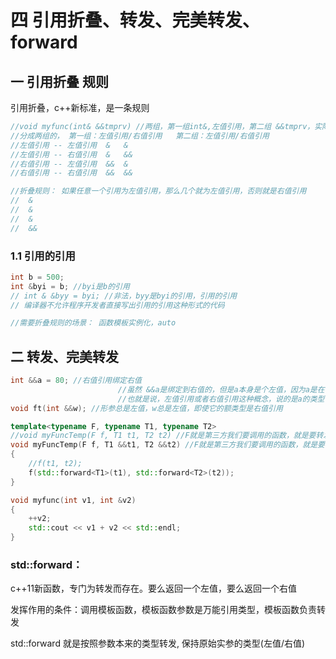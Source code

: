 # 四 引用折叠、转发、完美转发、forward

## 一 引用折叠 规则

引用折叠，c++新标准，是一条规则

```c++
//void myfunc(int& &&tmprv) //两组，第一组int&,左值引用，第二组 &&tmprv，实际是右值引用个类型
//分成两组的， 第一组：左值引用/右值引用   第二组：左值引用/右值引用
//左值引用 -- 左值引用	&	&
//左值引用 -- 右值引用	&	&&
//右值引用 -- 左值引用	&&	&
//右值引用 -- 右值引用	&&	&&

//折叠规则： 如果任意一个引用为左值引用，那么几个就为左值引用，否则就是右值引用
//	&
//	&
//	&
//	&&
```

### 1.1 引用的引用

```c++
int b = 500;
int &byi = b; //byi是b的引用
// int & &byy = byi; //非法，byy是byi的引用，引用的引用
// 编译器不允许程序开发者直接写出引用的引用这种形式的代码

//需要折叠规则的场景： 函数模板实例化，auto
```

## 二 转发、完美转发

```c++
int &&a = 80; //右值引用绑定右值
						//虽然 &&a是绑定到右值的，但是a本身是个左值，因为a是在等号左边待着的
						//也就是说，左值引用或者右值引用这种概念，说的是a的类型，而不是a本身
void ft(int &&w); //形参总是左值，w总是左值，即使它的额类型是右值引用
```

```c++
template<typename F, typename T1, typename T2>
//void myFuncTemp(F f, T1 t1, T2 t2) //F就是第三方我们要调用的函数，就是要转发到的目标函数
void myFuncTemp(F f, T1 &&t1, T2 &&t2) //F就是第三方我们要调用的函数，就是要转发到的目标函数
{
	//f(t1, t2);
	f(std::forward<T1>(t1), std::forward<T2>(t2));
}

void myfunc(int v1, int &v2)
{
	++v2;
	std::cout << v1 + v2 << std::endl;
}
```

### std::forward：

c++11新函数，专门为转发而存在。要么返回一个左值，要么返回一个右值

发挥作用的条件：调用模板函数，模板函数参数是万能引用类型，模板函数负责转发

std::forward 就是按照参数本来的类型转发, 保持原始实参的类型(左值/右值)